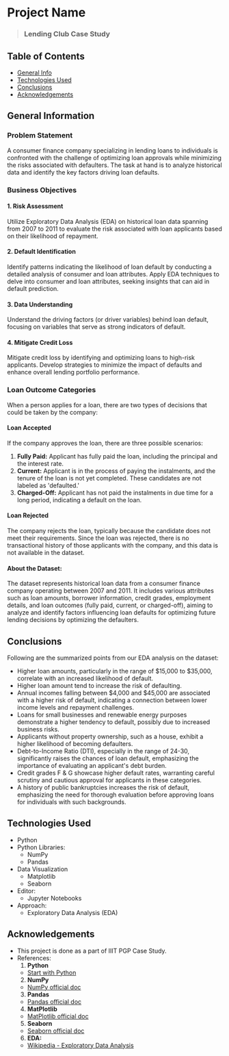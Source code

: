# Project Name
> ### **Lending Club Case Study**


## Table of Contents
* [General Info](#general-information)
* [Technologies Used](#technologies-used)
* [Conclusions](#conclusions)
* [Acknowledgements](#acknowledgements)



## General Information
### Problem Statement

A consumer finance company specializing in lending loans to individuals is confronted with the challenge of optimizing loan approvals while minimizing the risks associated with defaulters. The task at hand is to analyze historical data and identify the key factors driving loan defaults.

### Business Objectives

#### 1. Risk Assessment

Utilize Exploratory Data Analysis (EDA) on historical loan data spanning from 2007 to 2011 to evaluate the risk associated with loan applicants based on their likelihood of repayment.

#### 2. Default Identification

Identify patterns indicating the likelihood of loan default by conducting a detailed analysis of consumer and loan attributes. Apply EDA techniques to delve into consumer and loan attributes, seeking insights that can aid in default prediction.

#### 3. Data Understanding

Understand the driving factors (or driver variables) behind loan default, focusing on variables that serve as strong indicators of default.

#### 4. Mitigate Credit Loss

Mitigate credit loss by identifying and optimizing loans to high-risk applicants. Develop strategies to minimize the impact of defaults and enhance overall lending portfolio performance.

### Loan Outcome Categories

When a person applies for a loan, there are two types of decisions that could be taken by the company:

#### Loan Accepted

If the company approves the loan, there are three possible scenarios:

1. **Fully Paid:** Applicant has fully paid the loan, including the principal and the interest rate.
2. **Current:** Applicant is in the process of paying the instalments, and the tenure of the loan is not yet completed. These candidates are not labeled as 'defaulted.'
3. **Charged-Off:** Applicant has not paid the instalments in due time for a long period, indicating a default on the loan.

#### Loan Rejected

The company rejects the loan, typically because the candidate does not meet their requirements. Since the loan was rejected, there is no transactional history of those applicants with the company, and this data is not available in the dataset.

#### About the Dataset:

The dataset represents historical loan data from a consumer finance company operating between 2007 and 2011. It includes various attributes such as loan amounts, borrower information, credit grades, employment details, and loan outcomes (fully paid, current, or charged-off), aiming to analyze and identify factors influencing loan defaults for optimizing future lending decisions by optimizing the defaulters. 



## Conclusions

Following are the summarized points from our EDA analysis on the dataset:
- Higher loan amounts, particularly in the range of $15,000 to $35,000, correlate with an increased likelihood of default.
- Higher loan amount tend to increase the risk of defaulting.
- Annual incomes falling between $4,000 and $45,000 are associated with a higher risk of default, indicating a connection between lower income levels and repayment challenges.
- Loans for small businesses and renewable energy purposes demonstrate a higher tendency to default, possibly due to increased business risks.
- Applicants without property ownership, such as a house, exhibit a higher likelihood of becoming defaulters.
- Debt-to-Income Ratio (DTI), especially in the range of 24-30, significantly raises the chances of loan default, emphasizing the importance of evaluating an applicant's debt burden.
- Credit grades F & G showcase higher default rates, warranting careful scrutiny and cautious approval for applicants in these categories.
- A history of public bankruptcies increases the risk of default, emphasizing the need for thorough evaluation before approving loans for individuals with such backgrounds.



## Technologies Used
- Python
- Python Libraries:
    - NumPy
    - Pandas
- Data Visualization
    - Matplotlib
    - Seaborn
- Editor:
    - Jupyter Notebooks
- Approach:
    - Exploratory Data Analysis (EDA)


## Acknowledgements

- This project is done as a part of IIIT PGP Case Study.
- References:
    1. **Python**
    - [Start with Python](https://www.python.org/)
    2. **NumPy**
    - [NumPy official doc](https://numpy.org/doc/stable/)
    3. **Pandas**
    - [Pandas official doc](https://pandas.pydata.org/pandas-docs/stable/)
    4. **MatPlotlib**
    - [MatPlotlib official doc](https://matplotlib.org/stable/users/index.html)
    5. **Seaborn**
    - [Seaborn official doc](https://seaborn.pydata.org/)
    6. **EDA:**
    - [Wikipedia - Exploratory Data Analysis](https://en.wikipedia.org/wiki/Exploratory_data_analysis)

<!--
## Contact
Created by [@githubusername] - feel free to contact me!
-->
